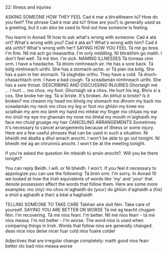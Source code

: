 22: Illness and injuries

ASKING SOMEONE HOW THEY FEEL
Cad é mar a bhraitheann tú? How do you feel?
The phrase Cad é mar atá tú? (How are you?) is generally used as a greeting, but it can also be used to find out how someone is feeling.

You learnt in Aonad 19 how to ask what's wrong with someone:
Cad é atá ort? What's wrong with you?
Cad é atá air? What's wrong with him?
Cad é atá uirthi? What's wrong with her?
SAYING HOW YOU FEEL
Tá mé go breá. I'm fine.
Níl mé ach go measartha. I'm only middling.
Ní bhraithim go maith. I don't feel well.
Tá mé tinn. I'm sick.
NAMING ILLNESSES
Tá tinneas cinn orm. I have a headache.
Tá droim nimhneach air. He has a sore back.
Tá bólg nimhneach uirthi. She has a stomach-ache.
or
Tá pian ina bólg. She has a pain in her stomach.
Tá slaghdán orthu. They have a cold.
Tá droch-chasachtach orm. I have a bad cough.
Tá sceadamán nimhneach uirthi. She has a sore throat.
DESCRIBING AND DISCUSSING INJURIES
Ghortaigh mé ... I hurt ...
mo chos. my foot.
Ghortaigh sé a chos. He hurt his leg.
Bhris sí a cos. She broke her leg.
Tá sí briste. It's broken.
An bhfuil sí briste? Is it broken?
mo cheann	my head
mo bholg	my stomach
mo dhroim	my back
mo sceadamán	my neck
mo chos	my leg or foot
mo ghlúin	my knee
mo sciathán	my arm
mo lámh	my hand
mo mhéar	my finger
mo chluas	my ear
mo shúil	my eye
mo ghaosán	my nose
mo bhéal	my mouth
m'aighaidh	my face
mo chuid gruaige	my hair
CANCELING ARRANGEMENTS
Sometimes it's necessary to cancel arrangements because of illness or some injury. Here are a few useful phrases that can be used in such a situation.
Ní bheidh mé ábalta a dhul amach anocht. I won't be able to go out tonight.
Ní bheidh mé ag an chruinniú anocht. I won't be at the meeting tonight.

If you're asked the question
An mbeidh tú ansin anocht?. Will you be there tonight?

You can reply
Beidh. I will.
or
Ní bheidh. I won't.
If you feel it necessary to appologize you can use the following:
Tá brón orm. I'm sorry.
In Aonad 10 we looked at how the Irish equivalents of words like 'my' and 'your' that denote possession affect the words that follow them. Here are some more examples:
mo (my)	mo chos	m'aghaidh
do (your)	do ghlúin	d'aghaidh
a (his)	a shúil	a aghaidh
a (her)	a béal	a haghaidh

TELLING SOMEONE TO TAKE CARE
Tabhair aire duit féin. Take care of yourself.
SAYING YOU ARE BETTER OR WORSE
Tá mé ag teacht chugam féin. I'm recovering.
Tá mé níos fearr. I'm better.
Níl mé níos fearr - tá mé níos measa. I'm not better - I'm worse.
The word níos is used when comparing things in Irish. Words that follow níos are generally changed.
deas	nice
níos deise	nicer
fuar	cold
níos fuaire	colder

Adjectives that are irregular change completely:
maith	good
níos fearr	better
olc	bad
níos measa	worse